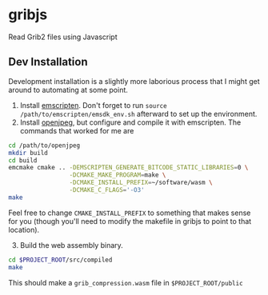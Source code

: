 # gribjs
Read Grib2 files using Javascript

## Dev Installation
Development installation is a slightly more laborious process that I might get around to automating at some point.

1) Install [emscripten](https://github.com/emscripten-core/emscripten). Don't forget to run `source /path/to/emscripten/emsdk_env.sh` afterward to set up the environment.
2) Install [openjpeg](https://github.com/uclouvain/openjpeg), but configure and compile it with emscripten. The commands that worked for me are

```bash
cd /path/to/openjpeg
mkdir build
cd build
emcmake cmake .. -DEMSCRIPTEN_GENERATE_BITCODE_STATIC_LIBRARIES=0 \
                 -DCMAKE_MAKE_PROGRAM=make \
                 -DCMAKE_INSTALL_PREFIX=~/software/wasm \
                 -DCMAKE_C_FLAGS='-O3'
make
```

Feel free to change `CMAKE_INSTALL_PREFIX` to something that makes sense for you (though you'll need to modify the makefile in gribjs to point to that location).

3) Build the web assembly binary.

```bash
cd $PROJECT_ROOT/src/compiled
make
```

This should make a `grib_compression.wasm` file in `$PROJECT_ROOT/public`
